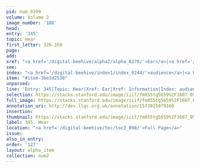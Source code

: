 ```yaml
---
pid: num_0399
volume: Volume 2
image_number: '108'
head: 
entry: '345'
topic: Hear
first_letter: 326-350
page: 
add: 
xref: "<a href='/digital-beehive/alpha2/alpha_0270/'>Ear</a>|<a href='/digital-beehive/alpha3/alpha_0474/'>Information</a>"
see: 
index: "<a href='/digital-beehive/index1/index_0244/'>audience</a>|<a href='/digital-beehive/index2/index_1779/'>hearing</a>"
item: "#item-3be3d2538"
unparsed: 
line: 'Entry: 345|Topic: Hear|Xref: Ear|Xref: Information|Index: audience|Index: hearing|#item-3be3d2538'
selection: https://stacks.stanford.edu/image/iiif/fm855tg5659%2F1607_0575/823,991,2952,846/full/0/default.jpg
full_image: https://stacks.stanford.edu/image/iiif/fm855tg5659%2F1607_0575/full/full/0/default.jpg
annotation_uri: http://dev.llgc.org.uk/annotation/1572025979169
insertion: 
thumbnail: https://stacks.stanford.edu/image/iiif/fm855tg5659%2F1607_0575/823,991,600,180/250,/0/default.jpg
label: 345. Hear
location: "<a href='/digital-beehive/toc/toc2_098/'>Full Page</a>"
issue: 
also_in_entry: 
order: '127'
layout: alpha_item
collection: num2
---
```

